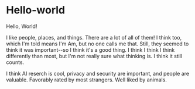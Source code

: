 # Hello-world

Hello, World!

I like people, places, and things. There are a lot of all of them! 
I think too, which I'm told means I'm Am, but no one calls me that.
Still, they seemed to think it was important--so I think it's a good thing.
I think I think I think differently than most, but I'm not really sure what thinking is.
I think it still counts.

I think AI reserch is cool, privacy and security are important, and people are valuable.
Favorably rated by most strangers.
Well liked by animals.
